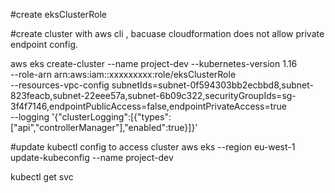 #create eksClusterRole

#create cluster with aws cli , bacuase  cloudformation does not allow private endpoint config.

aws eks create-cluster --name project-dev --kubernetes-version 1.16 \
          --role-arn arn:aws:iam::xxxxxxxxx:role/eksClusterRole \
          --resources-vpc-config subnetIds=subnet-0f594303bb2ecbbd8,subnet-823feacb,subnet-22eee57a,subnet-6b09c322,securityGroupIds=sg-3f4f7146,endpointPublicAccess=false,endpointPrivateAccess=true \
          --logging '{"clusterLogging":[{"types":["api","controllerManager"],"enabled":true}]}'


#update kubectl config to access cluster
aws eks --region eu-west-1 update-kubeconfig --name project-dev

kubectl get svc
